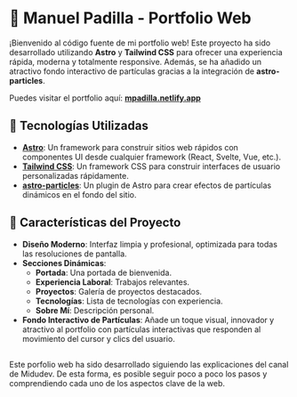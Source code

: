 # 🌟 Manuel Padilla - Portfolio Web

¡Bienvenido al código fuente de mi portfolio web! Este proyecto ha sido desarrollado utilizando **Astro** y **Tailwind CSS** para ofrecer una experiencia rápida, moderna y totalmente responsive. Además, se ha añadido un atractivo fondo interactivo de partículas gracias a la integración de **astro-particles**.

Puedes visitar el portfolio aquí: **[mpadilla.netlify.app](https://mpadilla.netlify.app)**

## 🚀 Tecnologías Utilizadas

- **[Astro](https://astro.build/)**: Un framework para construir sitios web rápidos con componentes UI desde cualquier framework (React, Svelte, Vue, etc.).
- **[Tailwind CSS](https://tailwindcss.com/)**: Un framework CSS para construir interfaces de usuario personalizadas rápidamente.
- **[astro-particles](https://www.npmjs.com/package/astro-particles)**: Un plugin de Astro para crear efectos de partículas dinámicos en el fondo del sitio.

## 🎨 Características del Proyecto

- **Diseño Moderno**: Interfaz limpia y profesional, optimizada para todas las resoluciones de pantalla.
- **Secciones Dinámicas**:
  - **Portada**: Una portada de bienvenida.
  - **Experiencia Laboral**: Trabajos relevantes.
  - **Proyectos**: Galería de proyectos destacados.
  - **Tecnologías**: Lista de tecnologías con experiencia.
  - **Sobre Mí**: Descripción personal.
- **Fondo Interactivo de Partículas**: Añade un toque visual, innovador y atractivo al portfolio con partículas interactivas que responden al movimiento del cursor y clics del usuario.


##

Este porfolio web ha sido desarrollado siguiendo las explicaciones del canal de Midudev. De esta forma, es posible seguir poco a poco los pasos y comprendiendo cada uno de los aspectos clave de la web.
